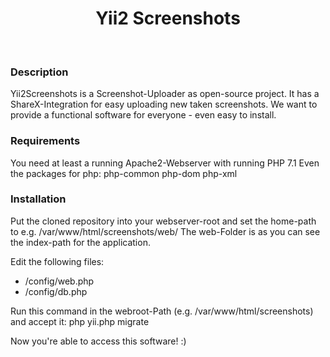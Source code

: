 <p align="center">
    <h1 align="center">Yii2 Screenshots</h1>
    <br>
</p>

### Description
Yii2Screenshots is a Screenshot-Uploader as open-source project. It has a ShareX-Integration for easy uploading new taken screenshots. 
We want to provide a functional software for everyone - even easy to install.

### Requirements
You need at least a running Apache2-Webserver with running PHP 7.1
Even the packages for php: php-common php-dom php-xml

### Installation
Put the cloned repository into your webserver-root and set the home-path to e.g. /var/www/html/screenshots/web/
The web-Folder is as you can see the index-path for the application.

Edit the following files:
- /config/web.php
- /config/db.php

Run this command in the webroot-Path (e.g. /var/www/html/screenshots) and accept it:
php yii.php migrate

Now you're able to access this software! :)
